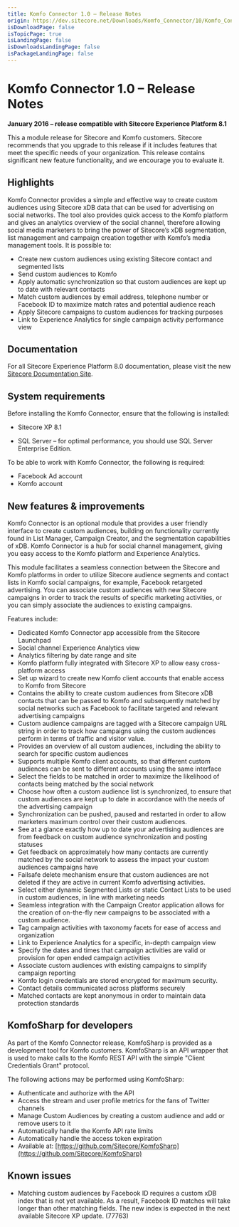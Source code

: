 ```yaml
---
title: Komfo Connector 1.0 – Release Notes
origin: https://dev.sitecore.net/Downloads/Komfo_Connector/10/Komfo_Connector_10/Release_Notes
isDownloadPage: false
isTopicPage: true
isLandingPage: false
isDownloadsLandingPage: false
isPackageLandingPage: false
---
```


# Komfo Connector 1.0 – Release Notes

**January 2016 – release compatible with Sitecore Experience Platform 8.1**

This a module release for Sitecore and Komfo customers. Sitecore recommends that you upgrade to this release if it includes features that meet the specific needs of your organization. This release contains significant new feature functionality, and we encourage you to evaluate it.

## Highlights

Komfo Connector provides a simple and effective way to create custom audiences using Sitecore xDB data that can be used for advertising on social networks. The tool also provides quick access to the Komfo platform and gives an analytics overview of the social channel, therefore allowing social media marketers to bring the power of Sitecore’s xDB segmentation, list management and campaign creation together with Komfo’s media management tools. It is possible to:

-   Create new custom audiences using existing Sitecore contact and segmented lists
-   Send custom audiences to Komfo
-   Apply automatic synchronization so that custom audiences are kept up to date with relevant contacts
-   Match custom audiences by email address, telephone number or Facebook ID to maximize match rates and potential audience reach
-   Apply Sitecore campaigns to custom audiences for tracking purposes
-   Link to Experience Analytics for single campaign activity performance view

## Documentation

For all Sitecore Experience Platform 8.0 documentation, please visit the new [Sitecore Documentation Site](http://doc.sitecore.net).

## System requirements

Before installing the Komfo Connector, ensure that the following is installed:

-   Sitecore XP 8.1  
    
-   SQL Server – for optimal performance, you should use SQL Server Enterprise Edition.

To be able to work with Komfo Connector, the following is required:

-   Facebook Ad account
-   Komfo account

## New features & improvements

Komfo Connector is an optional module that provides a user friendly interface to create custom audiences, building on functionality currently found in List Manager, Campaign Creator, and the segmentation capabilities of xDB. Komfo Connector is a hub for social channel management, giving you easy access to the Komfo platform and Experience Analytics.

This module facilitates a seamless connection between the Sitecore and Komfo platforms in order to utilize Sitecore audience segments and contact lists in Komfo social campaigns, for example, Facebook retargeted advertising. You can associate custom audiences with new Sitecore campaigns in order to track the results of specific marketing activities, or you can simply associate the audiences to existing campaigns.

Features include:

-   Dedicated Komfo Connector app accessible from the Sitecore Launchpad
-   Social channel Experience Analytics view
-   Analytics filtering by date range and site
-   Komfo platform fully integrated with Sitecore XP to allow easy cross-platform access
-   Set up wizard to create new Komfo client accounts that enable access to Komfo from Sitecore
-   Contains the ability to create custom audiences from Sitecore xDB contacts that can be passed to Komfo and subsequently matched by social networks such as Facebook to facilitate targeted and relevant advertising campaigns
-   Custom audience campaigns are tagged with a Sitecore campaign URL string in order to track how campaigns using the custom audiences perform in terms of traffic and visitor value.
-   Provides an overview of all custom audiences, including the ability to search for specific custom audiences
-   Supports multiple Komfo client accounts, so that different custom audiences can be sent to different accounts using the same interface
-   Select the fields to be matched in order to maximize the likelihood of contacts being matched by the social network
-   Choose how often a custom audience list is synchronized, to ensure that custom audiences are kept up to date in accordance with the needs of the advertising campaign
-   Synchronization can be pushed, paused and restarted in order to allow marketers maximum control over their custom audiences.
-   See at a glance exactly how up to date your advertising audiences are from feedback on custom audience synchronization and posting statuses
-   Get feedback on approximately how many contacts are currently matched by the social network to assess the impact your custom audiences campaigns have
-   Failsafe delete mechanism ensure that custom audiences are not deleted if they are active in current Komfo advertising activities.
-   Select either dynamic Segmented Lists or static Contact Lists to be used in custom audiences, in line with marketing needs
-   Seamless integration with the Campaign Creator application allows for the creation of on-the-fly new campaigns to be associated with a custom audience.
-   Tag campaign activities with taxonomy facets for ease of access and organization
-   Link to Experience Analytics for a specific, in-depth campaign view
-   Specify the dates and times that campaign activities are valid or provision for open ended campaign activities
-   Associate custom audiences with existing campaigns to simplify campaign reporting
-   Komfo login credentials are stored encrypted for maximum security.
-   Contact details communicated across platforms securely
-   Matched contacts are kept anonymous in order to maintain data protection standards

## KomfoSharp for developers

As part of the Komfo Connector release, KomfoSharp is provided as a development tool for Komfo customers. KomfoSharp is an API wrapper that is used to make calls to the Komfo REST API with the simple "Client Credentials Grant" protocol.

The following actions may be performed using KomfoSharp:

-   Authenticate and authorize with the API
-   Access the stream and user profile metrics for the fans of Twitter channels
-   Manage Custom Audiences by creating a custom audience and add or remove users to it
-   Automatically handle the Komfo API rate limits
-   Automatically handle the access token expiration
-   Available at: [https://github.com/Sitecore/KomfoSharp](https://github.com/Sitecore/KomfoSharp)

## Known issues

-   Matching custom audiences by Facebook ID requires a custom xDB index that is not yet available. As a result, Facebook ID matches will take longer than other matching fields. The new index is expected in the next available Sitecore XP update. (77763)